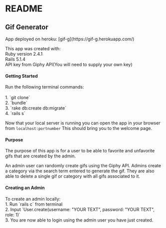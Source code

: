 # README

<h2>Gif Generator</h2>
App deployed on heroku:
[gif-g](https://gif-g.herokuapp.com/)

This app was created with:
<br>Ruby version 2.4.1
<br>Rails 5.1.4
<br>API key from Giphy API(You will need to supply your own key)

<h4>Getting Started</h4>
Run the following terminal commands:
<br>
<br>1. `git clone`
<br>2. `bundle`
<br>3. `rake db:create db:migrate`
<br>4. `rails s`

Now that your local server is running you can open the app in your browser from `localhost:portnumber`
This should bring you to the welcome page.


<h4>Purpose</h4>
The purpose of this app is for a user to be able to favorite and unfavorite gifs that are created by the admin.

An admin user can randomly create gifs using the Giphy API. Admins create a category via the search term entered to generate the gif. They are also able to delete a single gif or category with all gifs associated to it.

<h4>Creating an Admin</h4>
To create an admin locally:
<br> 1. Run `rails c` from terminal
<br> 2. Input `User.create(username: "YOUR TEXT", password: "YOUR TEXT", role: 1)`
<br> 3. You are now able to login using the admin user you have just created.
